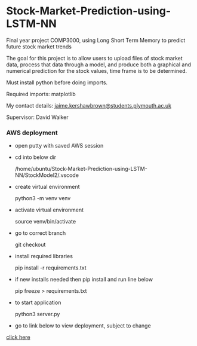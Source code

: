 # Stock-Market-Prediction-using-LSTM-NN
Final year project COMP3000, using Long Short Term Memory to predict future stock market trends

The goal for this project is to allow users to upload files of stock market data, process that data through a model, 
and produce both a graphical and numerical prediction for the stock values, time frame is to be determined.

Must install python before doing imports.

Required imports: matplotlib

My contact details: jaime.kershawbrown@students.plymouth.ac.uk

Supervisor: David Walker

### AWS deployment


- open putty with saved AWS session

- cd into below dir  	

	/home/ubuntu/Stock-Market-Prediction-using-LSTM-NN/StockModel2/.vscode

- create virtual environment  

	python3 -m venv venv

- activate virtual environment

	source venv/bin/activate

- go to correct branch

	git checkout <correct branch>

- install required libraries

	pip install -r requirements.txt

- if new installs needed then pip install and run line below

	pip freeze > requirements.txt 

- to start application

 	python3 server.py 

- go to link below to view deployment, subject to change

[click here](http://ec2-54-201-179-80.us-west-2.compute.amazonaws.com:5000)
